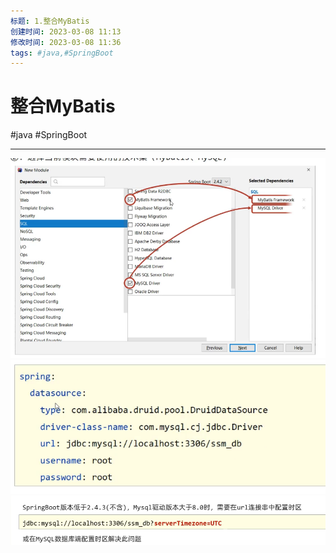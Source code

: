 ```yaml
---
标题: 1.整合MyBatis
创建时间: 2023-03-08 11:13
修改时间: 2023-03-08 11:36
tags: #java,#SpringBoot
---
```


# 整合MyBatis
#java #SpringBoot 

---
![Pasted image 20220915194420](../../../attachments/Pasted%20image%2020220915194420.png)
![Pasted image 20220915194431](../../../attachments/Pasted%20image%2020220915194431.png)
![Pasted image 20220915194439](../../../attachments/Pasted%20image%2020220915194439.png)